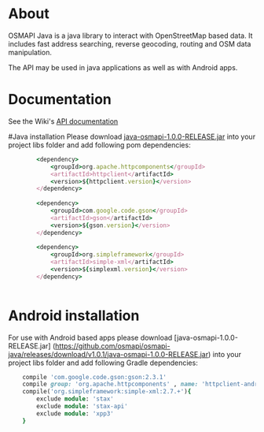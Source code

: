 # About
OSMAPI Java is a java library to interact with OpenStreetMap based data. It includes fast address searching, reverse geocoding, routing and OSM data manipulation.

The API may be used in java applications as well as with Android apps.

# Documentation
See the Wiki's [API documentation](https://github.com/alkeicam/osmapi-java/wiki/Java-API)

#Java installation
Please download [java-osmapi-1.0.0-RELEASE.jar](https://github.com/osmapi/osmapi-java/releases/download/v1.0.1/java-osmapi-1.0.0-RELEASE.jar) into your project libs folder and add following pom dependencies:

```ruby
		<dependency>
			<groupId>org.apache.httpcomponents</groupId>
			<artifactId>httpclient</artifactId>
			<version>${httpclient.version}</version>
		</dependency>
		
		<dependency>
			<groupId>com.google.code.gson</groupId>
			<artifactId>gson</artifactId>
			<version>${gson.version}</version>
		</dependency>
		
		<dependency>
			<groupId>org.simpleframework</groupId>
			<artifactId>simple-xml</artifactId>
			<version>${simplexml.version}</version>
		</dependency>
	
```

# Android installation
For use with Android based apps please download [java-osmapi-1.0.0-RELEASE.jar] (https://github.com/osmapi/osmapi-java/releases/download/v1.0.1/java-osmapi-1.0.0-RELEASE.jar) into your project libs folder and add following Gradle dependencies:

```ruby
	compile 'com.google.code.gson:gson:2.3.1'
    compile group: 'org.apache.httpcomponents' , name: 'httpclient-android' , version: '4.3.5.1'
    compile('org.simpleframework:simple-xml:2.7.+'){
        exclude module: 'stax'
        exclude module: 'stax-api'
        exclude module: 'xpp3'
    }
```


